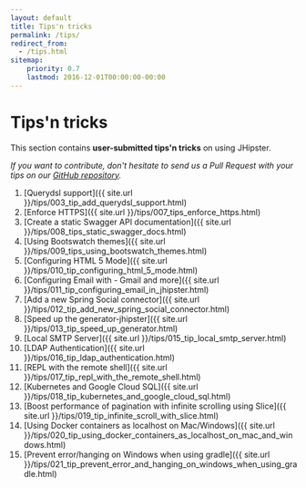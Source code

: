 ```yaml
---
layout: default
title: Tips'n tricks
permalink: /tips/
redirect_from:
  - /tips.html
sitemap:
    priority: 0.7
    lastmod: 2016-12-01T00:00:00-00:00
---
```


# <i class="fa fa-cogs"></i> Tips'n tricks

This section contains __user-submitted tips'n tricks__ on using JHipster.

_If you want to contribute, don't hesitate to send us a Pull Request with your tips on our [GitHub repository](https://github.com/jhipster/jhipster.github.io)._

1. [Querydsl support]({{ site.url }}/tips/003_tip_add_querydsl_support.html)
2. [Enforce HTTPS]({{ site.url }}/tips/007_tips_enforce_https.html)
3. [Create a static Swagger API documentation]({{ site.url }}/tips/008_tips_static_swagger_docs.html)
4. [Using Bootswatch themes]({{ site.url }}/tips/009_tips_using_bootswatch_themes.html)
5. [Configuring HTML 5 Mode]({{ site.url }}/tips/010_tip_configuring_html_5_mode.html)
6. [Configuring Email with - Gmail and more]({{ site.url }}/tips/011_tip_configuring_email_in_jhipster.html)
7. [Add a new Spring Social connector]({{ site.url }}/tips/012_tip_add_new_spring_social_connector.html)
8. [Speed up the generator-jhipster]({{ site.url }}/tips/013_tip_speed_up_generator.html)
9. [Local SMTP Server]({{ site.url }}/tips/015_tip_local_smtp_server.html)
10. [LDAP Authentication]({{ site.url }}/tips/016_tip_ldap_authentication.html)
11. [REPL with the remote shell]({{ site.url }}/tips/017_tip_repl_with_the_remote_shell.html)
12. [Kubernetes and Google Cloud SQL]({{ site.url }}/tips/018_tip_kubernetes_and_google_cloud_sql.html)
13. [Boost performance of pagination with infinite scrolling using Slice]({{ site.url }}/tips/019_tip_infinite_scroll_with_slice.html)
14. [Using Docker containers as localhost on Mac/Windows]({{ site.url }}/tips/020_tip_using_docker_containers_as_localhost_on_mac_and_windows.html)
15. [Prevent error/hanging on Windows when using gradle]({{ site.url }}/tips/021_tip_prevent_error_and_hanging_on_windows_when_using_gradle.html)